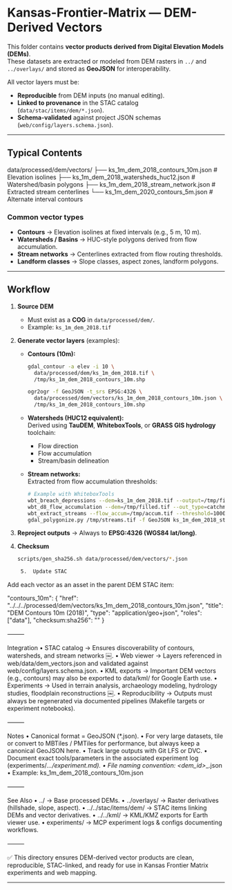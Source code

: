 # Kansas-Frontier-Matrix — DEM-Derived Vectors

This folder contains **vector products derived from Digital Elevation Models (DEMs)**.  
These datasets are extracted or modeled from DEM rasters in `../` and `../overlays/` and stored as **GeoJSON** for interoperability.  

All vector layers must be:
- **Reproducible** from DEM inputs (no manual editing).  
- **Linked to provenance** in the STAC catalog (`data/stac/items/dem/*.json`).  
- **Schema-validated** against project JSON schemas (`web/config/layers.schema.json`).  

---

## Typical Contents

data/processed/dem/vectors/
├── ks_1m_dem_2018_contours_10m.json       # Elevation isolines
├── ks_1m_dem_2018_watersheds_huc12.json   # Watershed/basin polygons
├── ks_1m_dem_2018_stream_network.json     # Extracted stream centerlines
└── ks_1m_dem_2020_contours_5m.json        # Alternate interval contours

### Common vector types

- **Contours** → Elevation isolines at fixed intervals (e.g., 5 m, 10 m).  
- **Watersheds / Basins** → HUC-style polygons derived from flow accumulation.  
- **Stream networks** → Centerlines extracted from flow routing thresholds.  
- **Landform classes** → Slope classes, aspect zones, landform polygons.  

---

## Workflow

1. **Source DEM**  
   - Must exist as a **COG** in `data/processed/dem/`.  
   - Example: `ks_1m_dem_2018.tif`

2. **Generate vector layers** (examples):

   - **Contours (10m):**
     ```bash
     gdal_contour -a elev -i 10 \
       data/processed/dem/ks_1m_dem_2018.tif \
       /tmp/ks_1m_dem_2018_contours_10m.shp

     ogr2ogr -f GeoJSON -t_srs EPSG:4326 \
       data/processed/dem/vectors/ks_1m_dem_2018_contours_10m.json \
       /tmp/ks_1m_dem_2018_contours_10m.shp
     ```

   - **Watersheds (HUC12 equivalent):**  
     Derived using **TauDEM**, **WhiteboxTools**, or **GRASS GIS hydrology** toolchain:  
     - Flow direction  
     - Flow accumulation  
     - Stream/basin delineation  

   - **Stream networks:**  
     Extracted from flow accumulation thresholds:  
     ```bash
     # Example with WhiteboxTools
     wbt_breach_depressions --dem=ks_1m_dem_2018.tif --output=/tmp/filled.tif
     wbt_d8_flow_accumulation --dem=/tmp/filled.tif --out_type=catchment-area --output=/tmp/accum.tif
     wbt_extract_streams --flow_accum=/tmp/accum.tif --threshold=1000 --output=/tmp/streams.tif
     gdal_polygonize.py /tmp/streams.tif -f GeoJSON ks_1m_dem_2018_stream_network.json
     ```

3. **Reproject outputs** → Always to **EPSG:4326 (WGS84 lat/long)**.  

4. **Checksum**  
   ```bash
   scripts/gen_sha256.sh data/processed/dem/vectors/*.json

	5.	Update STAC
Add each vector as an asset in the parent DEM STAC item:

"contours_10m": {
  "href": "../../../processed/dem/vectors/ks_1m_dem_2018_contours_10m.json",
  "title": "DEM Contours 10m (2018)",
  "type": "application/geo+json",
  "roles": ["data"],
  "checksum:sha256": "<sha256sum>"
}



⸻

Integration
	•	STAC catalog → Ensures discoverability of contours, watersheds, and stream networks ￼.
	•	Web viewer → Layers referenced in web/data/dem_vectors.json and validated against web/config/layers.schema.json.
	•	KML exports → Important DEM vectors (e.g., contours) may also be exported to data/kml/ for Google Earth use.
	•	Experiments → Used in terrain analysis, archaeology modeling, hydrology studies, floodplain reconstructions ￼.
	•	Reproducibility → Outputs must always be regenerated via documented pipelines (Makefile targets or experiment notebooks).

⸻

Notes
	•	Canonical format = GeoJSON (*.json).
	•	For very large datasets, tile or convert to MBTiles / PMTiles for performance, but always keep a canonical GeoJSON here.
	•	Track large outputs with Git LFS or DVC.
	•	Document exact tools/parameters in the associated experiment log (experiments/<ID>_.../experiment.md).
	•	File naming convention: <dem_id>_<layer>_<parameters>.json
	•	Example: ks_1m_dem_2018_contours_10m.json

⸻

See Also
	•	../ → Base processed DEMs.
	•	../overlays/ → Raster derivatives (hillshade, slope, aspect).
	•	../../stac/items/dem/ → STAC items linking DEMs and vector derivatives.
	•	../../kml/ → KML/KMZ exports for Earth viewer use.
	•	experiments/ → MCP experiment logs & configs documenting workflows.

⸻

✅ This directory ensures DEM-derived vector products are clean, reproducible, STAC-linked, and ready for use in Kansas Frontier Matrix experiments and web mapping.

---